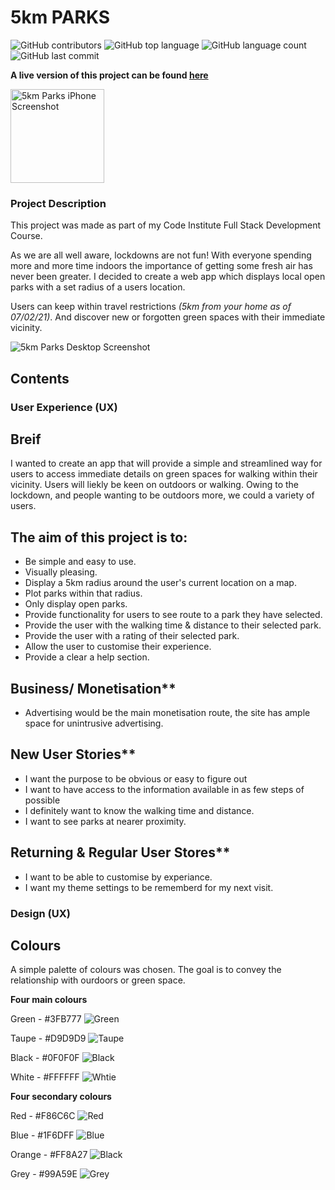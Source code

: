 # 5km PARKS

![GitHub contributors](https://img.shields.io/github/contributors/asdub/5km-parks-MP2)
![GitHub top language](https://img.shields.io/github/languages/top/asdub/5km-parks-MP2)
![GitHub language count](https://img.shields.io/github/languages/count/asdub/5km-parks-MP2)
![GitHub last commit](https://img.shields.io/github/last-commit/asdub/5km-parks-MP2)


**A live version of this project can be found [here](https://asdub.github.io/5km-parks-MP2/)**

<img src="https://github.com/asdub/5km-parks-MP2/blob/master/readme/screenshots/iphone.png" width="150" alt="5km Parks iPhone Screenshot" />

### Project Description
This project was made as part of my Code Institute Full Stack Development Course. 

As we are all well aware, lockdowns are not fun! 
With everyone spending more and more time indoors the importance of getting some fresh air has never been greater. 
I decided to create a web app which displays local open parks with a set radius of a users location. 

Users can keep within travel restrictions *(5km from your home as of 07/02/21)*. 
And discover new or forgotten green spaces with their immediate vicinity.

<img src="https://github.com/asdub/5km-parks-MP2/blob/master/readme/screenshots/desktop.png" alt="5km Parks Desktop Screenshot"/>

 
## Contents 



### User Experience (UX)

## Breif 
I wanted to create an app that will provide a simple and streamlined way for users to access immediate details
on green spaces for walking within their vicinity. 
Users will liekly be keen on outdoors or walking. 
Owing to the lockdown, and people wanting to be outdoors more, we could a variety of users. 


## The aim of this project is to:
- Be simple and easy to use.
- Visually pleasing. 
- Display a 5km radius around the user's current location on a map. 
- Plot parks within that radius. 
- Only display open parks. 
- Provide functionality for users to see route to a park they have selected. 
- Provide the user with the walking time & distance to their selected park. 
- Provide the user with a rating of their selected park. 
- Allow the user to customise their experience. 
- Provide a clear a help section.


## Business/ Monetisation**
- Advertising would be the main monetisation route, the site has ample space for unintrusive advertising. 


## New User Stories**
- I want the purpose to be obvious or easy to figure out
- I want to have access to the information available in as few steps of possible
- I definitely want to know the walking time and distance. 
- I want to see parks at nearer proximity. 


## Returning & Regular User Stores**
- I want to be able to customise by experiance. 
- I want my theme settings to be rememberd for my next visit. 



### Design (UX)

## Colours 

A simple palette of colours was chosen. 
The goal is to convey the relationship with ourdoors or green space. 

**Four main colours**

Green - #3FB777
![Green](https://github.com/asdub/5km-parks-MP2/blob/master/readme/colours/#3FB777.png "Green - #3FB777")

Taupe - #D9D9D9
![Taupe](https://github.com/asdub/5km-parks-MP2/blob/master/readme/colours/#0F0F0F.png "Taupe - #D9D9D9")

Black - #0F0F0F
![Black](https://github.com/asdub/5km-parks-MP2/blob/master/readme/colours/#0F0F0F.png "Black - #0F0F0F")

White - #FFFFFF
![Whtie](https://github.com/asdub/5km-parks-MP2/blob/master/readme/colours/#FFFFFF.png "White - #FFFFFF")


**Four secondary colours**

Red - #F86C6C
![Red](https://github.com/asdub/5km-parks-MP2/blob/master/readme/colours/#F86C6C.png "Red - #F86C6C")

Blue - #1F6DFF
![Blue](https://github.com/asdub/5km-parks-MP2/blob/master/readme/colours/#1F6DFF.png "Blue - #1F6DFF")

Orange - #FF8A27
![Black](https://github.com/asdub/5km-parks-MP2/blob/master/readme/colours/#FF8A27.png "Orange - #FF8A27")

Grey - #99A59E
![Grey](https://github.com/asdub/5km-parks-MP2/blob/master/readme/colours/#99A59E.png "Grey - #99A59E")


